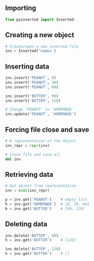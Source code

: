 ## Importing
```python
from pyinverted import Inverted
```

## Creating a new object
```python
# Create/open a new inverted file
inv = Inverted('names')
```

## Inserting data
```python
inv.insert('PEANUT', 0)
inv.insert('PEANUT', 30)
inv.insert('PEANUT', 60)

inv.insert('BUTTER', 90)
inv.insert('BUTTER', 120)

# Change 'PEANUT' to 'HOMEMADE'
inv.update('PEANUT', 'HOMEMADE')
```

## Forcing file close and save
```python
# A representation of the object
inv_repr = repr(inv)

# Close file and save all
del inv
```

## Retrieving data
```python
# Get object from representation
inv = eval(inv_repr)

p = inv.get('PEANUT')    # empty list
h = inv.get('HOMEMADE')  # [0, 30, 60]
b = inv.get('BUTTER')    # [90, 120]
```

## Deleting data
```python
inv.delete('BUTTER', 90)
h = inv.get('BUTTER')    # [120]

inv.delete('BUTTER', 120)
h = inv.get('BUTTER')    # []
```
